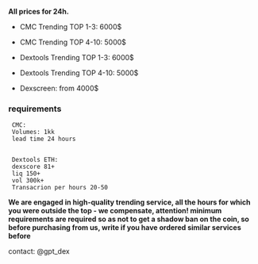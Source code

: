 **All prices for 24h.**

- CMC Trending TOP 1-3: 6000$
- CMC Trending TOP 4-10: 5000$

- Dextools Trending TOP 1-3: 6000$
- Dextools Trending TOP 4-10: 5000$

- Dexscreen: from 4000$

### requirements
```
 CMC:
 Volumes: 1kk
 lead time 24 hours
```
```

 Dextools ETH:
 dexscore 81+
 liq 150+
 vol 300k+
 Transacrion per hours 20-50
```

**We are engaged in high-quality trending service, all the hours for which you were outside the top - we compensate, attention! minimum requirements are required so as not to get a shadow ban on the coin, so before purchasing from us, write if you have ordered similar services before**

contact: @gpt_dex
